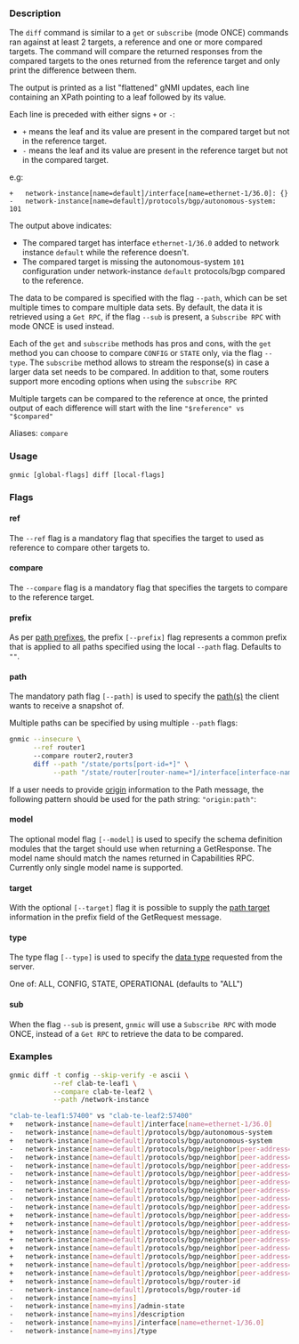 
### Description

The `diff` command is similar to a `get` or `subscribe` (mode ONCE) commands ran against at least 2 targets, a reference and one or more compared targets.
The command will compare the returned responses from the compared targets to the ones returned from the reference target and only print the difference between them.

The output is printed as a list "flattened" gNMI updates, each line containing an XPath pointing to a leaf followed by its value.

Each line is preceded with either signs `+` or `-`:

- `+` means the leaf and its value are present in the compared target but not in the reference target.
- `-` means the leaf and its value are present in the reference target but not in the compared target.

e.g:

```text
+	network-instance[name=default]/interface[name=ethernet-1/36.0]: {}
-	network-instance[name=default]/protocols/bgp/autonomous-system: 101
```

The output above indicates:

- The compared target has interface `ethernet-1/36.0` added to network instance `default` while the reference doesn't.
- The compared target is missing the autonomous-system `101` configuration under network-instance `default` protocols/bgp compared to the reference.

The data to be compared is specified with the flag `--path`, which can be set multiple times to compare multiple data sets.
By default, the data it is retrieved using a `Get RPC`, if the flag `--sub` is present, a `Subscribe RPC` with mode ONCE is used instead.

Each of the `get` and `subscribe` methods has pros and cons, with the `get` method you can choose to compare `CONFIG` or `STATE` only, via the flag `--type`.
The `subscribe` method allows to stream the response(s) in case a larger data set needs to be compared. In addition to that, some routers support more encoding options when using the `subscribe RPC`

Multiple targets can be compared to the reference at once, the printed output of each difference will start with the line `"$reference" vs "$compared"`

Aliases: `compare`

### Usage

`gnmic [global-flags] diff [local-flags]`

### Flags

#### ref

The `--ref` flag is a mandatory flag that specifies the target to used as reference to compare other targets to.

#### compare

The `--compare` flag is a mandatory flag that specifies the targets to compare to the reference target.

#### prefix

As per [path prefixes](https://github.com/openconfig/reference/blob/master/rpc/gnmi/gnmi-specification.md#241-path-prefixes), the prefix `[--prefix]` flag represents a common prefix that is applied to all paths specified using the local `--path` flag. Defaults to `""`.

#### path

The mandatory path flag `[--path]` is used to specify the [path(s)](https://github.com/openconfig/reference/blob/master/rpc/gnmi/gnmi-specification.md#222-paths) the client wants to receive a snapshot of.

Multiple paths can be specified by using multiple `--path` flags:

```bash
gnmic --insecure \
      --ref router1
      --compare router2,router3
      diff --path "/state/ports[port-id=*]" \
           --path "/state/router[router-name=*]/interface[interface-name=*]"
```

If a user needs to provide [origin](https://github.com/openconfig/reference/blob/master/rpc/gnmi/gnmi-specification.md#222-paths) information to the Path message, the following pattern should be used for the path string: `"origin:path"`:

#### model

The optional model flag `[--model]` is used to specify the schema definition modules that the target should use when returning a GetResponse. The model name should match the names returned in Capabilities RPC. Currently only single model name is supported.

#### target

With the optional `[--target]` flag it is possible to supply the [path target](https://github.com/openconfig/reference/blob/master/rpc/gnmi/gnmi-specification.md#2221-path-target) information in the prefix field of the GetRequest message.

#### type

The type flag `[--type]` is used to specify the [data type](https://github.com/openconfig/gnmi/blob/master/proto/gnmi/gnmi.proto#L399) requested from the server.

One of:  ALL, CONFIG, STATE, OPERATIONAL (defaults to "ALL")

#### sub

When the flag `--sub` is present, `gnmic` will use a `Subscribe RPC` with mode ONCE, instead of a `Get RPC` to retrieve the data to be compared.

### Examples

```bash
gnmic diff -t config --skip-verify -e ascii \
           --ref clab-te-leaf1 \
           --compare clab-te-leaf2 \
           --path /network-instance
```

```bash
"clab-te-leaf1:57400" vs "clab-te-leaf2:57400"
+	network-instance[name=default]/interface[name=ethernet-1/36.0]                                    : {}
-	network-instance[name=default]/protocols/bgp/autonomous-system                                    : 101
+	network-instance[name=default]/protocols/bgp/autonomous-system                                    : 102
-	network-instance[name=default]/protocols/bgp/neighbor[peer-address=2002::192:168:11:1]            : {}
-	network-instance[name=default]/protocols/bgp/neighbor[peer-address=2002::192:168:11:1]/admin-state: enable
-	network-instance[name=default]/protocols/bgp/neighbor[peer-address=2002::192:168:11:1]/peer-as    : 201
-	network-instance[name=default]/protocols/bgp/neighbor[peer-address=2002::192:168:11:1]/peer-group : eBGPv6
-	network-instance[name=default]/protocols/bgp/neighbor[peer-address=2002::192:168:12:1]            : {}
-	network-instance[name=default]/protocols/bgp/neighbor[peer-address=2002::192:168:12:1]/admin-state: enable
-	network-instance[name=default]/protocols/bgp/neighbor[peer-address=2002::192:168:12:1]/peer-as    : 202
-	network-instance[name=default]/protocols/bgp/neighbor[peer-address=2002::192:168:12:1]/peer-group : eBGPv6
+	network-instance[name=default]/protocols/bgp/neighbor[peer-address=2002::192:168:21:1]            : {}
+	network-instance[name=default]/protocols/bgp/neighbor[peer-address=2002::192:168:21:1]/admin-state: enable
+	network-instance[name=default]/protocols/bgp/neighbor[peer-address=2002::192:168:21:1]/peer-as    : 201
+	network-instance[name=default]/protocols/bgp/neighbor[peer-address=2002::192:168:21:1]/peer-group : eBGPv6
+	network-instance[name=default]/protocols/bgp/neighbor[peer-address=2002::192:168:22:1]            : {}
+	network-instance[name=default]/protocols/bgp/neighbor[peer-address=2002::192:168:22:1]/admin-state: enable
+	network-instance[name=default]/protocols/bgp/neighbor[peer-address=2002::192:168:22:1]/peer-as    : 202
+	network-instance[name=default]/protocols/bgp/neighbor[peer-address=2002::192:168:22:1]/peer-group : eBGPv6
+	network-instance[name=default]/protocols/bgp/router-id                                            : 10.0.1.2
-	network-instance[name=default]/protocols/bgp/router-id                                            : 10.0.1.1
-	network-instance[name=myins]                                                                      : {}
-	network-instance[name=myins]/admin-state                                                          : enable
-	network-instance[name=myins]/description                                                          : desc1
-	network-instance[name=myins]/interface[name=ethernet-1/36.0]                                      : {}
-	network-instance[name=myins]/type                                                                 : ip-vrf
```
